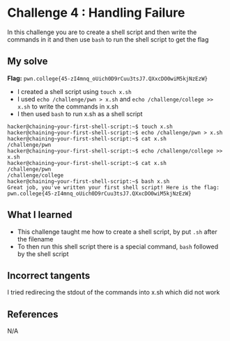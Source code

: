 # Challenge 4 : Handling Failure
In this challenge you are to create a shell script and then write the commands in it and then use `bash` to run the shell script to get the flag

## My solve
**Flag:** `pwn.college{45-zI4mnq_oUich0D9rCuu3tsJ7.QXxcDO0wiM5kjNzEzW}`

- I created a shell script using `touch x.sh`
- I used `echo /challenge/pwn > x.sh` and `echo /challenge/college >> x.sh` to write the commands in x.sh
- I then used `bash` to run x.sh as a shell script
```
hacker@chaining~your-first-shell-script:~$ touch x.sh
hacker@chaining~your-first-shell-script:~$ echo /challenge/pwn > x.sh
hacker@chaining~your-first-shell-script:~$ cat x.sh
/challenge/pwn
hacker@chaining~your-first-shell-script:~$ echo /challenge/college >> x.sh
hacker@chaining~your-first-shell-script:~$ cat x.sh
/challenge/pwn
/challenge/college
hacker@chaining~your-first-shell-script:~$ bash x.sh
Great job, you've written your first shell script! Here is the flag:
pwn.college{45-zI4mnq_oUich0D9rCuu3tsJ7.QXxcDO0wiM5kjNzEzW}
```

## What I learned 
- This challenge taught me how to create a shell script, by put `.sh` after the filename
- To then run this shell script there is a special command, `bash` followed by the shell script

## Incorrect tangents 
I tried redirecing the stdout of the commands into x.sh which did not work

## References 
N/A
